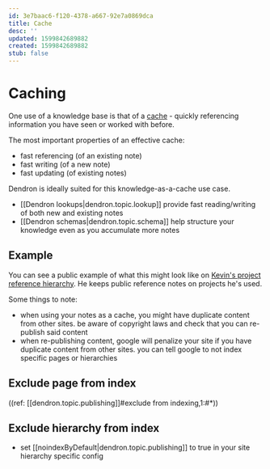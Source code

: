 ```yaml
---
id: 3e7baac6-f120-4378-a667-92e7a0869dca
title: Cache
desc: ''
updated: 1599842689882
created: 1599842689882
stub: false
---
```


# Caching

One use of a knowledge base is that of a [cache](https://en.wikipedia.org/wiki/Cache_(computing)) - quickly referencing information you have seen or worked with before. 

The most important properties of an effective cache:
- fast referencing (of an existing note)
- fast writing (of a new note)
- fast updating (of existing notes)

Dendron is ideally suited for this knowledge-as-a-cache use case. 
- [[Dendron lookups|dendron.topic.lookup]] provide fast reading/writing of both new and existing notes
- [[Dendron schemas|dendron.topic.schema]] help structure your knowledge even as you accumulate more notes

## Example

You can see a public example of what this might look like on [Kevin's project reference hierarchy](https://www.kevinslin.com/notes/f46d3d6c-9704-4ddc-ad7d-69612d214905.html). He keeps public reference notes on projects he's used. 

Some things to note: 
- when using your notes as a cache, you might have duplicate content from other sites. be aware of copyright laws and check that you can re-publish said content
- when re-publishing content, google will penalize your site if you have duplicate content from other sites. you can tell google to not index specific pages or hierarchies
    
## Exclude page from index
((ref: [[dendron.topic.publishing]]#exclude from indexing,1:#*))

## Exclude hierarchy from index
- set [[noindexByDefault|dendron.topic.publishing]] to true in your site hierarchy specific config
